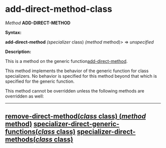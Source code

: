 add-direct-method-class
=======================

*Method* **ADD-DIRECT-METHOD**

**Syntax:**

**add-direct-method** *(specializer* class) *(method* method)> => *unspecified*

**Description:**

This is a method on the generic function[add-direct-method](/docs/meta-object-protocol/add-direct-method).

This method implements the behavior of the generic function for class specializers. No behavior is specified for this method beyond that which is specified for the generic function.

This method cannot be overridden unless the following methods are overridden as well:

  ----------------------------------------------------------------------------------------------------------
  [**remove-direct-method**(*class* class) (*method* method)](/docs/meta-object-protocol/remove-direct-method-class)
  [**specializer-direct-generic-functions**(*class* class)](/docs/meta-object-protocol/specializer-direct-generic-functions-class)
  [**specializer-direct-methods**(*class* class)](/docs/meta-object-protocol/specializer-direct-methods-class)
  ----------------------------------------------------------------------------------------------------------


